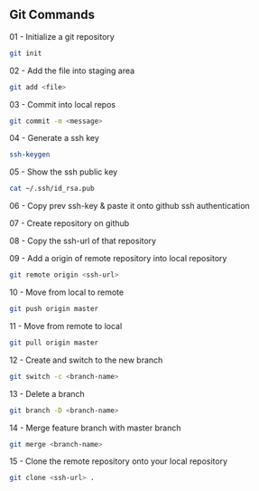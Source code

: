 
## Git Commands

01 - Initialize a git repository

```bash
git init
 ```
  
  02 - Add the file into staging area
  
```bash
git add <file>
```
  
  03 - Commit into local repos

```bash
git commit -m <message>
```
  
  04 - Generate a ssh key
  
```bash
ssh-keygen
```

05 - Show the ssh public key

```bash
cat ~/.ssh/id_rsa.pub
``` 

06 - Copy prev ssh-key & paste it onto github ssh authentication

07  - Create repository on github

08 - Copy the ssh-url of that repository

09 - Add a origin of remote repository into local repository

```bash
git remote origin <ssh-url>
``` 

10 - Move from local to remote

```bash
git push origin master
```

11 - Move from remote to local

```bash
git pull origin master
``` 

12 -  Create and switch to the new branch

```bash
git switch -c <branch-name>
```

13 - Delete a branch

```bash
git branch -D <branch-name>
```

14 - Merge feature branch with master branch

```bash
git merge <branch-name>
```

15 - Clone the remote repository onto your local repository

```bash
git clone <ssh-url> .
```
